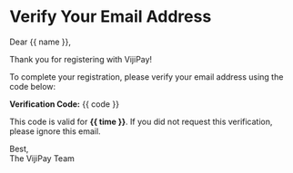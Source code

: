 # Verify Your Email Address

Dear {{ name }},

Thank you for registering with VijiPay! 

To complete your registration, please verify your email address using the code below:

**Verification Code:** {{ code }}

This code is valid for **{{ time }}**. If you did not request this verification, please ignore this email.

Best,  
The VijiPay Team